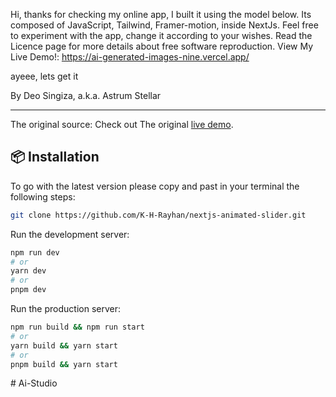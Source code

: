 Hi, 
thanks for checking my online app, I built it using the model below. Its composed of JavaScript, Tailwind, Framer-motion, inside NextJs. Feel free to experiment with the app, change it according to your wishes. Read the Licence page for more details about free software reproduction.
View My Live Demo!: https://ai-generated-images-nine.vercel.app/

ayeee, lets get it 


By Deo Singiza, a.k.a. Astrum Stellar

-------------------------------------------------------------------------
The original source: 
Check out The original [live demo](https://nextjs-animated-slider.vercel.app/).

## 📦 Installation

To go with the latest version please copy and past in your terminal the following steps: 

```bash
git clone https://github.com/K-H-Rayhan/nextjs-animated-slider.git
```

Run the development server:

```bash
npm run dev
# or
yarn dev
# or
pnpm dev
```
Run the production server:

```bash
npm run build && npm run start
# or
yarn build && yarn start
# or
pnpm build && yarn start
```

#   A i - S t u d i o  
 